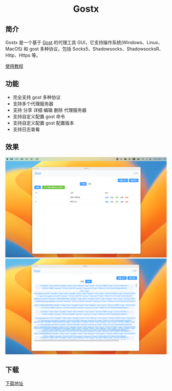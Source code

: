 <div align="center"><h1>Gostx</h1></div>

## 简介

Gostx 是一个基于 [Gost](https://github.com/ginuerzh/gost.git) 的代理工具 GUI，它支持操作系统(Windows、Linux、MacOS) 和 gost 多种协议，包括 Socks5、Shadowsocks、ShadowsocksR、Http、Https 等。

[使用教程](https://github.com/InfernalAzazel/gostx/issues/1)


## 功能

- 完全支持 gost 多种协议
- 支持多个代理服务器
- 支持 分享 详细 编辑 删除 代理服务器
- 支持自定义配置 gost 命令
- 支持自定义配置 gost 配置版本
- 支持日志查看

## 效果

![img.png](md_resource/img.png)
![img_1.png](md_resource/img_1.png)


## 下载

[下载地址](https://github.com/InfernalAzazel/gostx/releases)
